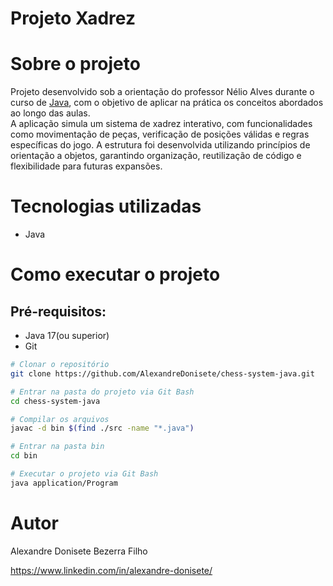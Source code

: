 # Projeto Xadrez

# Sobre o projeto
Projeto desenvolvido sob a orientação do professor Nélio Alves durante o curso de [Java](https://www.udemy.com/course/java-curso-completo/?couponCode=25BBPMXACCAGE1), com o objetivo de aplicar na prática os conceitos abordados ao longo das aulas.  
A aplicação simula um sistema de xadrez interativo, com funcionalidades como movimentação de peças, verificação de posições válidas e regras específicas do jogo. A estrutura foi desenvolvida utilizando princípios de orientação a objetos, garantindo organização, reutilização de código e flexibilidade para futuras expansões.

# Tecnologias utilizadas
- Java

# Como executar o projeto

## Pré-requisitos:
- Java 17(ou superior)
- Git

```bash
# Clonar o repositório
git clone https://github.com/AlexandreDonisete/chess-system-java.git

# Entrar na pasta do projeto via Git Bash
cd chess-system-java

# Compilar os arquivos
javac -d bin $(find ./src -name "*.java")

# Entrar na pasta bin
cd bin

# Executar o projeto via Git Bash
java application/Program

```

# Autor

Alexandre Donisete Bezerra Filho

https://www.linkedin.com/in/alexandre-donisete/
